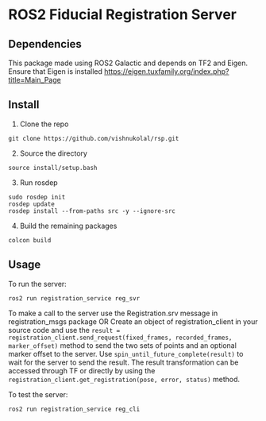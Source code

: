 # ROS2 Fiducial Registration Server

## Dependencies

This package made using ROS2 Galactic and depends on TF2 and Eigen.
Ensure that Eigen is installed https://eigen.tuxfamily.org/index.php?title=Main_Page

## Install

1. Clone the repo

```
git clone https://github.com/vishnukolal/rsp.git
```

2. Source the directory

```
source install/setup.bash
```

3. Run rosdep

```
sudo rosdep init
rosdep update
rosdep install --from-paths src -y --ignore-src
```

4. Build the remaining packages

```
colcon build
```

## Usage

To run the server:

```
ros2 run registration_service reg_svr
```

To make a call to the server use the Registration.srv message in registration_msgs package 
OR 
Create an object of registration_client in your source code and use the `result = registration_client.send_request(fixed_frames, recorded_frames, marker_offset)` method to send the two sets of points and an optional marker offset to the server. Use `spin_until_future_complete(result)` to wait for the server to send the result. The result transformation can be accessed through TF or directly by using the `registration_client.get_registration(pose, error, status)` method.


To test the server:

```
ros2 run registration_service reg_cli
```

